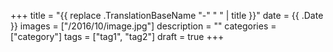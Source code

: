 +++
title = "{{ replace .TranslationBaseName "-" " " | title }}"
date = {{ .Date }}
images = ["/2016/10/image.jpg"]
description = ""
categories = ["category"]
tags = ["tag1", "tag2"]
draft = true
+++

